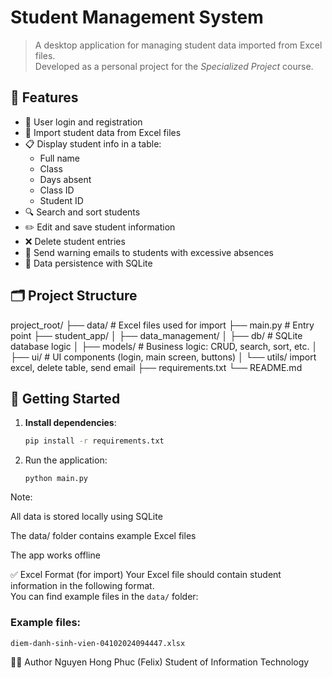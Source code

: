 # Student Management System

> A desktop application for managing student data imported from Excel files.  
> Developed as a personal project for the *Specialized Project* course.

## 📌 Features

- 🔐 User login and registration
- 📁 Import student data from Excel files
- 📋 Display student info in a table:
  - Full name
  - Class
  - Days absent
  - Class ID
  - Student ID
- 🔍 Search and sort students
- ✏️ Edit and save student information
- ❌ Delete student entries
- 📧 Send warning emails to students with excessive absences
- 💾 Data persistence with SQLite

## 🗂️ Project Structure

project_root/ 
├── data/ # Excel files used for import 
├── main.py # Entry point 
├── student_app/
│     ├── data_management/
│     ├── db/ # SQLite database logic
│     ├── models/ # Business logic: CRUD, search, sort, etc. 
│     ├── ui/ # UI components (login, main screen, buttons) 
│     └── utils/ import excel, delete table, send email
├── requirements.txt 
└── README.md

## 🚀 Getting Started

1. **Install dependencies**:
   ```bash
   pip install -r requirements.txt
   
2. Run the application:
   ```
   python main.py
Note:

All data is stored locally using SQLite

The data/ folder contains example Excel files

The app works offline

✅ Excel Format (for import)
Your Excel file should contain student information in the following format.  
You can find example files in the `data/` folder:
### Example files:
`diem-danh-sinh-vien-04102024094447.xlsx`

👨‍💻 Author
Nguyen Hong Phuc (Felix)
Student of Information Technology
